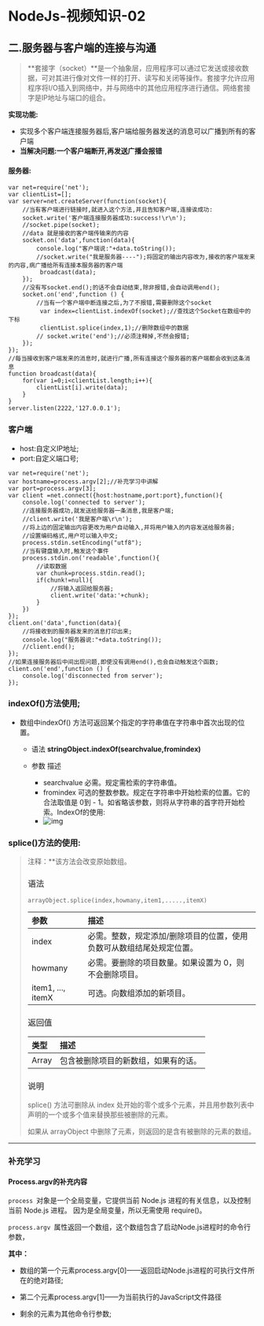 # NodeJs-视频知识-02

## 二.服务器与客户端的连接与沟通

> **套接字（socket）**是一个抽象层，应用程序可以通过它发送或接收数据，可对其进行像对文件一样的打开、读写和关闭等操作。套接字允许应用程序将I/O插入到网络中，并与网络中的其他应用程序进行通信。网络套接字是IP地址与端口的组合。

**实现功能:**

- 实现多个客户端连接服务器后,客户端给服务器发送的消息可以广播到所有的客户端
- **当解决问题:一个客户端断开,再发送广播会报错**

#### 服务器:

```
var net=require('net');
var clientList=[];
var server=net.createServer(function(socket){
	//当有客户端进行链接时,就进入这个方法,并且告知客户端,连接诶成功:
    socket.write('客户端连接服务器成功:success!\r\n');
    //socket.pipe(socket);
    //data 就是接收的客户端传输来的内容
    socket.on('data',function(data){
        console.log("客户端说:"+data.toString());
        //socket.write("我是服务器----");将固定的输出内容改为,接收的客户端发来的内容,病广播给所有连接本服务器的客户端
         broadcast(data);
    });
    //没有写socket.end();的话不会自动结束,除非报错,会自动调用end();
    socket.on('end',function () {
    	//当有一个客户端中断连接之后,为了不报错,需要删除这个socket
         var index=clientList.indexOf(socket);//查找这个Socket在数组中的下标
         clientList.splice(index,1);//删除数组中的数据
        // socket.write('end');//必须注释掉,不然会报错;
    });
});
//每当接收到客户端发来的消息时,就进行广播,所有连接这个服务器的客户端都会收到这条消息
function broadcast(data){
    for(var i=0;i<clientList.length;i++){
        clientList[i].write(data);
    }
}
server.listen(2222,'127.0.0.1');

```

### 客户端

- host:自定义IP地址;
- port:自定义端口号;

```
var net=require('net');
var hostname=process.argv[2];//补充学习中讲解
var port=process.argv[3];
var client =net.connect({host:hostname,port:port},function(){
    console.log('connected to server');
    //连接服务器成功,就发送给服务器一条消息,我是客户端;
    //client.write('我是客户端\r\n');
    //将上边的固定输出内容更改为用户自动输入,并将用户输入的内容发送给服务器;
    //设置编码格式,用户可以输入中文;
    process.stdin.setEncoding("utf8");
    //当有键盘输入时,触发这个事件
    process.stdin.on('readable',function(){
        //读取数据
        var chunk=process.stdin.read();
        if(chunk!=null){
            //将输入返回给服务器;
            client.write('data:'+chunk);
        }
    })
});
client.on('data',function(data){
	//将接收到的服务器发来的消息打印出来;
    console.log("服务器说:"+data.toString());
    //client.end();
});
//如果连接服务器后中间出现问题,即使没有调用end(),也会自动触发这个函数;
client.on('end',function () {
    console.log('disconnected from server');
});
```

### indexOf()方法使用;

- 数组中indexOf() 方法可返回某个指定的字符串值在字符串中首次出现的位置。

  - 语法
    **stringObject.indexOf(searchvalue,fromindex)**

  - 参数 描述

    - searchvalue 必需。规定需检索的字符串值。
    - fromindex 可选的整数参数。规定在字符串中开始检索的位置。它的合法取值是 0到 - 1。如省略该参数，则将从字符串的首字符开始检索。IndexOf的使用:
    - ![img](https://gss0.baidu.com/-4o3dSag_xI4khGko9WTAnF6hhy/zhidao/wh%3D600%2C800/sign=55f89dfa992bd4074292dbfb4bb9b269/5fdf8db1cb13495455ffebb6584e9258d0094a7a.jpg)

    

### splice()方法的使用:

> 注释：**该方法会改变原始数组。
>
> ### 语法
>
> ```
> arrayObject.splice(index,howmany,item1,.....,itemX)
> ```
>
> | 参数              | 描述                                                         |
> | :---------------- | :----------------------------------------------------------- |
> | index             | 必需。整数，规定添加/删除项目的位置，使用负数可从数组结尾处规定位置。 |
> | howmany           | 必需。要删除的项目数量。如果设置为 0，则不会删除项目。       |
> | item1, ..., itemX | 可选。向数组添加的新项目。                                   |
>
> ### 返回值
>
> | 类型  | 描述                                 |
> | :---- | :----------------------------------- |
> | Array | 包含被删除项目的新数组，如果有的话。 |
>
> ### 说明
>
> splice() 方法可删除从 index 处开始的零个或多个元素，并且用参数列表中声明的一个或多个值来替换那些被删除的元素。
>
> 如果从 arrayObject 中删除了元素，则返回的是含有被删除的元素的数组。

---

### 补充学习

#### Process.argv的补充内容

`process `对象是一个全局变量，它提供当前 Node.js 进程的有关信息，以及控制当前 Node.js 进程。 因为是全局变量，所以无需使用 require()。

`process.argv `属性返回一个数组，这个数组包含了启动Node.js进程时的命令行参数，

**其中：**

* 数组的第一个元素process.argv[0]——返回启动Node.js进程的可执行文件所在的绝对路径;

* 第二个元素process.argv[1]——为当前执行的JavaScript文件路径

* 剩余的元素为其他命令行参数;



